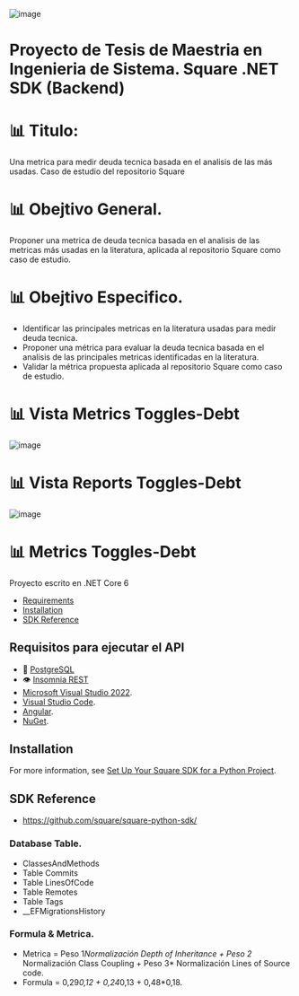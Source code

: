 ![image](https://github.com/DidierDiaz/Metrics-Toggles-Debt/assets/22352012/2067df36-8bd8-4820-a9e9-bd2ebca4c99d)

# Proyecto de Tesis de Maestria en Ingenieria de Sistema. Square .NET SDK (Backend)

# 📊 Titulo: 
Una metrica para medir deuda tecnica basada en el analisis de las más usadas. Caso de estudio del repositorio Square

# 📊 Obejtivo General. 
Proponer una metrica de deuda tecnica basada en el analisis de las metricas más usadas en la literatura, aplicada al repositorio Square como caso de estudio.

# 📊 Obejtivo Especifico. 
- Identificar las principales metricas en la literatura usadas para medir deuda tecnica.
- Proponer una métrica para evaluar la deuda tecnica basada en el analisis de las principales metricas identificadas en la literatura.
- Validar la métrica propuesta aplicada al repositorio Square como caso de estudio.
# 📊 Vista Metrics Toggles-Debt
![image](https://github.com/DidierDiaz/Metrics-Toggles-Debt/assets/22352012/da41a66c-dc49-4fe6-80e9-81d386cc287f)

# 📊 Vista Reports Toggles-Debt
![image](https://github.com/DidierDiaz/Metrics-Toggles-Debt/assets/22352012/534aac96-d7cd-462e-a3a5-303434a89e61)

# 📊 Metrics Toggles-Debt
Proyecto escrito en .NET Core 6
* [Requirements](#requirements)
* [Installation](#installation)
* [SDK Reference](#sdk-reference)

## Requisitos para ejecutar el API
 - 🐘 [PostgreSQL](https://www.postgresql.org/download/)
 - 👁️ [Insomnia REST](https://insomnia.rest/download)
 - [Microsoft Visual Studio 2022](https://visualstudio.microsoft.com/es/vs/).
 - [Visual Studio Code](https://visualstudio.microsoft.com/es/vs/).
 - [Angular](https://angular.io/).
 - [NuGet](https://www.nuget.org/packages/Microsoft.EntityFrameworkCore.Design).

## Installation

For more information, see [Set Up Your Square SDK for a Python Project](https://developer.squareup.com/docs/sdks/python/setup-project).

## SDK Reference
- https://github.com/square/square-python-sdk/
  
### Database Table.
* ClassesAndMethods
* Table Commits
* Table LinesOfCode
* Table Remotes
* Table Tags
* __EFMigrationsHistory
### Formula & Metrica. 

- Metrica = Peso 1*Normalización Depth of Inheritance + Peso 2* Normalización Class Coupling + Peso 3* Normalización Lines of Source code.
- Formula = 0,29*0,12 + 0,24*0,13 + 0,48*0,18.
